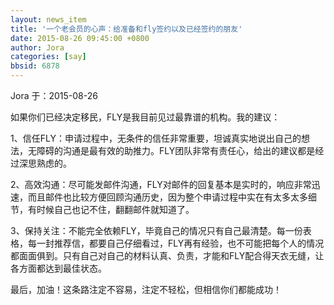 ```yaml
---
layout: news_item
title: '一个老会员的心声：给准备和fly签约以及已经签约的朋友'
date: 2015-08-26 09:45:00 +0800
author: Jora
categories: [say]
bbsid: 6878
---
```


Jora 于：2015-08-26

如果你们已经决定移民，FLY是我目前见过最靠谱的机构。我的建议：

1、信任FLY：申请过程中，无条件的信任非常重要，坦诚真实地说出自己的想法，无障碍的沟通是最有效的助推力。FLY团队非常有责任心，给出的建议都是经过深思熟虑的。

2、高效沟通：尽可能发邮件沟通，FLY对邮件的回复基本是实时的，响应非常迅速，而且邮件也比较方便回顾沟通历史，因为整个申请过程中实在有太多太多细节，有时候自己也记不住，翻翻邮件就知道了。

3、保持关注：不能完全依赖FLY，毕竟自己的情况只有自己最清楚。每一份表格，每一封推荐信，都要自己仔细看过，FLY再有经验，也不可能把每个人的情况都面面俱到。只有自己对自己的材料认真、负责，才能和FLY配合得天衣无缝，让各方面都达到最佳状态。

最后，加油！这条路注定不容易，注定不轻松，但相信你们都能成功！
